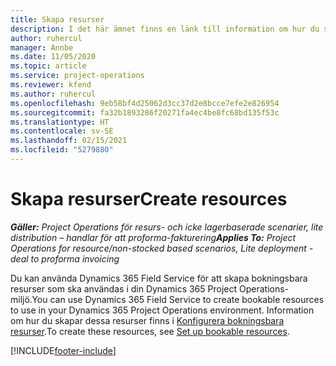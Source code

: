 ```yaml
---
title: Skapa resurser
description: I det här ämnet finns en länk till information om hur du skapar bokningsbara resurser.
author: ruhercul
manager: Annbe
ms.date: 11/05/2020
ms.topic: article
ms.service: project-operations
ms.reviewer: kfend
ms.author: ruhercul
ms.openlocfilehash: 9eb58bf4d25062d3cc37d2e8bcce7efe2e826954
ms.sourcegitcommit: fa32b1893286f20271fa4ec4be8fc68bd135f53c
ms.translationtype: HT
ms.contentlocale: sv-SE
ms.lasthandoff: 02/15/2021
ms.locfileid: "5279880"
---
```

# <a name="create-resources"></a><span data-ttu-id="7b322-103">Skapa resurser</span><span class="sxs-lookup"><span data-stu-id="7b322-103">Create resources</span></span>

<span data-ttu-id="7b322-104">_**Gäller:** Project Operations för resurs- och icke lagerbaserade scenarier, lite distribution – handlar för att proforma-fakturering_</span><span class="sxs-lookup"><span data-stu-id="7b322-104">_**Applies To:** Project Operations for resource/non-stocked based scenarios, Lite deployment - deal to proforma invoicing_</span></span>

<span data-ttu-id="7b322-105">Du kan använda Dynamics 365 Field Service för att skapa bokningsbara resurser som ska användas i din Dynamics 365 Project Operations-miljö.</span><span class="sxs-lookup"><span data-stu-id="7b322-105">You can use Dynamics 365 Field Service to create bookable resources to use in your Dynamics 365 Project Operations environment.</span></span> <span data-ttu-id="7b322-106">Information om hur du skapar dessa resurser finns i [Konfigurera bokningsbara resurser](https://docs.microsoft.com/dynamics365/field-service/set-up-bookable-resources).</span><span class="sxs-lookup"><span data-stu-id="7b322-106">To create these resources, see [Set up bookable resources](https://docs.microsoft.com/dynamics365/field-service/set-up-bookable-resources).</span></span>


[!INCLUDE[footer-include](../includes/footer-banner.md)]